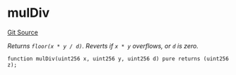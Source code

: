 # mulDiv
[Git Source](https://github.com/zammdefi/ZAMM/blob/481ee36d21c44278ddb95f69fd35779cb4598874/src/utils/Math.sol)

*Returns `floor(x * y / d)`.
Reverts if `x * y` overflows, or `d` is zero.*


```solidity
function mulDiv(uint256 x, uint256 y, uint256 d) pure returns (uint256 z);
```

